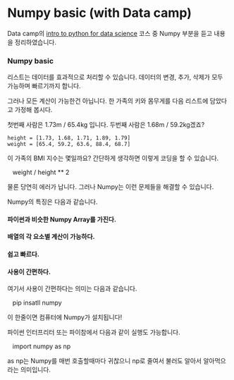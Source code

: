 # Numpy basic (with Data camp)

Data camp의 [intro to python for data science](https://www.datacamp.com/courses/intro-to-python-for-data-science) 코스 중 Numpy 부분을 듣고 내용을 정리하였습니다.

### Numpy basic
리스트는 데이터를 효과적으로 처리할 수 있습니다. 데이터의 변경, 추가, 삭제가 모두 가능하며 빠르기까지 합니다.

그러나 모든 계산이 가능한건 아닙니다. 한 가족의 키와 몸무게를 다음 리스트에 담았다고 가정해 봅시다.

첫번째 사람은 1.73m / 65.4kg 입니다. 두번째 사람은 1.68m / 59.2kg겠죠?


    height = [1.73, 1.68, 1.71, 1.89, 1.79]
    weight = [65.4, 59.2, 63.6, 88.4, 68.7]

이 가족의 BMI 지수는 몇일까요? 간단하게 생각하면 이렇게 코딩을 할 수 있습니다.


    weight / height ** 2
   
   
물론 당연히 에러가 납니다. 그러나 Numpy는 이런 문제들을 해결할 수 있습니다.

Numpy의 특징은 다음과 같습니다.

#### 파이썬과 비슷한 Numpy Array를 가진다.
#### 배열의 각 요소별 계산이 가능하다.
#### 쉽고 빠르다.
#### 사용이 간편하다.


여기서 사용이 간편하다는 의미는 다음과 같습니다.


    pip insatll numpy
 
 
이 한줄이면 컴퓨터에 Numpy가 설치됩니다!


파이썬 인터프리터 또는 파이참에서 다음과 같이 실행도 가능합니다.


    import numpy as np
    
    
as np는 Numpy를 매번 호출할때마다 귀찮으니 np로 줄여서 불러도 알아서 알아먹으라는 의미입니다.
